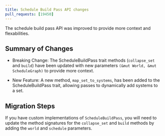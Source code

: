 ```yaml
---
title: Schedule Build Pass API changes
pull_requests: [19450]
---
```


The schedule build pass API was improved to provide more context and flexabilities.

## Summary of Changes

- Breaking Change: The ScheduleBuildPass trait methods (`collapse_set` and `build`) have been updated with new parameters `(&mut World, &mut ScheduleGraph)` to provide more context.

- New Feature: A new method, `map_set_to_systems`, has been added to the ScheduleBuildPass trait, allowing passes to dynamically add systems to a set.

## Migration Steps

If you have custom implementations of `ScheduleBuildPass`, you will need to update the method signatures for the `collapse_set` and `build` methods by adding the `world` and `schedule` parameters.
